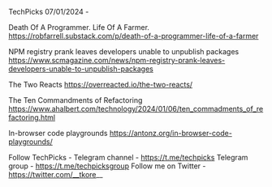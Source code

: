 TechPicks 07/01/2024 -

Death Of A Programmer. Life Of A Farmer.
https://robfarrell.substack.com/p/death-of-a-programmer-life-of-a-farmer

NPM registry prank leaves developers unable to unpublish packages
https://www.scmagazine.com/news/npm-registry-prank-leaves-developers-unable-to-unpublish-packages

The Two Reacts
https://overreacted.io/the-two-reacts/

The Ten Commandments of Refactoring
https://www.ahalbert.com/technology/2024/01/06/ten_commadments_of_refactoring.html

In-browser code playgrounds
https://antonz.org/in-browser-code-playgrounds/

Follow TechPicks -
Telegram channel - https://t.me/techpicks
Telegram group - https://t.me/techpicksgroup
Follow me on Twitter - https://twitter.com/__tkore__